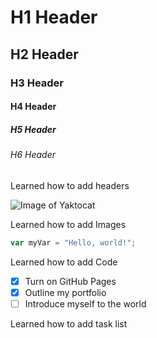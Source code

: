 # H1 Header
## H2 Header
### H3 Header
#### H4 Header
##### H5 Header
###### H6 Header

Learned how to add headers

![Image of Yaktocat](https://octodex.github.com/images/yaktocat.png)

Learned how to add Images

``` javascript
var myVar = "Hello, world!";
```
Learned how to add Code

- [x] Turn on GitHub Pages
- [x] Outline my portfolio
- [ ] Introduce myself to the world

Learned how to add task list

